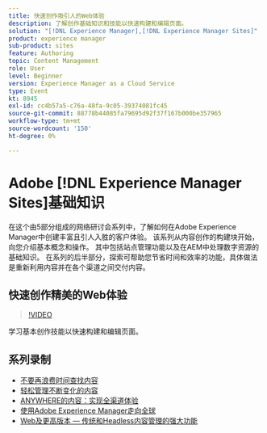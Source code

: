 ```yaml
---
title: 快速创作吸引人的Web体验
description: 了解创作基础知识和技能以快速构建和编辑页面。
solution: "[!DNL Experience Manager],[!DNL Experience Manager Sites]"
product: experience manager
sub-product: sites
feature: Authoring
topic: Content Management
role: User
level: Beginner
version: Experience Manager as a Cloud Service
type: Event
kt: 8945
exl-id: cc4b57a5-c76a-48fa-9c05-39374081fc45
source-git-commit: 88778b44085fa79695d92f37f167b000be357965
workflow-type: tm+mt
source-wordcount: '150'
ht-degree: 0%

---
```


# Adobe [!DNL Experience Manager Sites]基础知识

在这个由5部分组成的网络研讨会系列中，了解如何在Adobe Experience Manager中创建丰富且引人入胜的客户体验。 该系列从内容创作的构建块开始，向您介绍基本概念和操作。 其中包括站点管理功能以及在AEM中处理数字资源的基础知识。 在系列的后半部分，探索可帮助您节省时间和效率的功能，具体做法是重新利用内容并在各个渠道之间交付内容。

## 快速创作精美的Web体验

>[!VIDEO](https://video.tv.adobe.com/v/337014/?quality=12&learn=on&hidetitle=true)

学习基本创作技能以快速构建和编辑页面。

## 系列录制

* [不要再浪费时间查找内容](media-library-administration.md)
* [轻松管理不断变化的内容](collaboration-tools.md)
* [ANYWHERE的内容：实现全渠道体验](omnichannel-experiences.md)
* [使用Adobe Experience Manager走向全球](multi-site-management-web-translation.md)
* [Web及更高版本 — 传统和Headless内容管理的强大功能](traditional-headless-content-management.md)
